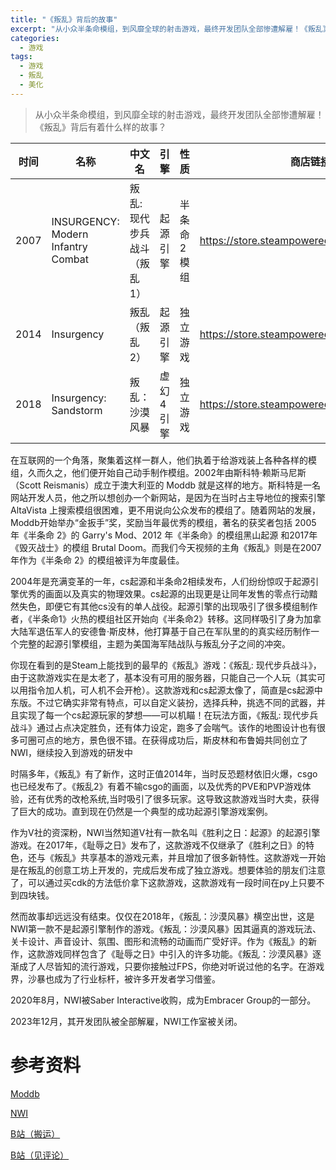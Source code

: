 ```yaml
---
title: "《叛乱》背后的故事"
excerpt: "从小众半条命模组，到风靡全球的射击游戏，最终开发团队全部惨遭解雇！《叛乱》背后有着什么样的故事？"
categories:
  - 游戏
tags:
  - 游戏
  - 叛乱
  - 美化
---
```


> 从小众半条命模组，到风靡全球的射击游戏，最终开发团队全部惨遭解雇！《叛乱》背后有着什么样的故事？

| 时间 | 名称                               | 中文名                      | 引擎      | 性质        | 商店链接                                   |
| ---- | ---------------------------------- | --------------------------- | --------- | ----------- | ------------------------------------------ |
| 2007 | INSURGENCY: Modern Infantry Combat | 叛乱: 现代步兵战斗（叛乱1） | 起源引擎  | 半条命2模组 | https://store.steampowered.com/app/17700/  |
| 2014 | Insurgency                         | 叛乱（叛乱2）               | 起源引擎  | 独立游戏    | https://store.steampowered.com/app/222880/ |
| 2018 | Insurgency: Sandstorm              | 叛乱：沙漠风暴              | 虚幻4引擎 | 独立游戏    | https://store.steampowered.com/app/581320/ |

在互联网的一个角落，聚集着这样一群人，他们执着于给游戏装上各种各样的模组，久而久之，他们便开始自己动手制作模组。2002年由斯科特·赖斯马尼斯（Scott Reismanis）成立于澳大利亚的 Moddb 就是这样的地方。斯科特是一名网站开发人员，他之所以想创办一个新网站，是因为在当时占主导地位的搜索引擎 AltaVista 上搜索模组很困难，更不用说向公众发布的模组了。随着网站的发展，Moddb开始举办“金扳手”奖，奖励当年最优秀的模组，著名的获奖者包括 2005 年《半条命 2》的 Garry's Mod、2012 年《半条命》的模组黑山起源 和2017年《毁灭战士》的模组 Brutal Doom。而我们今天视频的主角《叛乱》则是在2007年作为《半条命 2》的模组被评为年度最佳。

2004年是充满变革的一年，cs起源和半条命2相续发布，人们纷纷惊叹于起源引擎优秀的画面以及真实的物理效果。cs起源的出现更是让同年发售的零点行动黯然失色，即便它有其他cs没有的单人战役。起源引擎的出现吸引了很多模组制作者，《半条命1》火热的模组社区开始向《半条命2》转移。这同样吸引了身为加拿大陆军退伍军人的安德鲁·斯皮林，他打算基于自己在军队里的的真实经历制作一个完整的起源引擎模组，主题为美国海军陆战队与叛乱分子之间的冲突。

你现在看到的是Steam上能找到的最早的《叛乱》游戏：《叛乱: 现代步兵战斗》，由于这款游戏实在是太老了，基本没有可用的服务器，只能自己一个人玩（其实可以用指令加人机，可人机不会开枪）。这款游戏和cs起源太像了，简直是cs起源中东版。不过它确实非常有特点，可以自定义装扮，选择兵种，挑选不同的武器，并且实现了每一个cs起源玩家的梦想——可以机瞄！在玩法方面，《叛乱: 现代步兵战斗》通过占点决定胜负，还有体力设定，跑多了会喘气。该作的地图设计也有很多可圈可点的地方，景色很不错。在获得成功后，斯皮林和布鲁姆共同创立了NWI，继续投入到游戏的研发中

时隔多年，《叛乱》有了新作，这时正值2014年，当时反恐题材依旧火爆，csgo也已经发布了。《叛乱2》有着不输csgo的画面，以及优秀的PVE和PVP游戏体验，还有优秀的改枪系统,当时吸引了很多玩家。这导致这款游戏当时大卖，获得了巨大的成功。直到现在仍然是一个典型的成功起源引擎游戏案例。

作为V社的资深粉，NWI当然知道V社有一款名叫《胜利之日：起源》的起源引擎游戏。在2017年，《耻辱之日》发布了，这款游戏不仅继承了《胜利之日》的特色，还与《叛乱》共享基本的游戏元素，并且增加了很多新特性。这款游戏一开始是在叛乱的创意工坊上开发的，完成后发布成了独立游戏。想要体验的朋友们注意了，可以通过买cdk的方法低价拿下这款游戏，这款游戏有一段时间在py上只要不到四块钱。

然而故事却远远没有结束。仅仅在2018年，《叛乱：沙漠风暴》横空出世，这是NWI第一款不是起源引擎制作的游戏。《叛乱：沙漠风暴》因其逼真的游戏玩法、关卡设计、声音设计、氛围、图形和流畅的动画而广受好评。作为《叛乱》的新作，这款游戏同样包含了《耻辱之日》中引入的许多功能。《叛乱：沙漠风暴》逐渐成了人尽皆知的流行游戏，只要你接触过FPS，你绝对听说过他的名字。在游戏界，沙暴也成为了行业标杆，被许多开发者学习借鉴。

2020年8月，NWI被Saber Interactive收购，成为Embracer Group的一部分。

2023年12月，其开发团队被全部解雇，NWI工作室被关闭。

# 参考资料

[Moddb](https://en.wikipedia.org/wiki/Mod_DB)

[NWI](https://en.wikipedia.org/wiki/New_World_Interactive)

[B站（搬运）](https://www.bilibili.com/video/BV1fi4y1e7tG)

[B站（见评论）](https://www.bilibili.com/video/BV1jC4y1R763)
